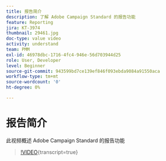 ```yaml
---
title: 报告简介
description: 了解 Adobe Campaign Standard 的报告功能
feature: Reporting
jira: KT-3974
thumbnail: 29461.jpg
doc-type: value video
activity: understand
team: PMM
exl-id: 46978dbc-1716-4fc4-946e-56d703944d25
role: User, Developer
level: Beginner
source-git-commit: 943599bd7ce139ef846f093ebda9084a91550aca
workflow-type: tm+mt
source-wordcount: '0'
ht-degree: 0%

---
```


# 报告简介

此视频概述 Adobe Campaign Standard 的报告功能

>[!VIDEO](https://video.tv.adobe.com/v/33577?learn=on&captions=chi_hans){transcript=true}
